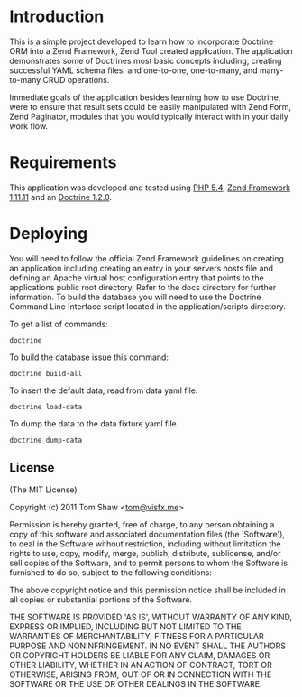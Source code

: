 # Introduction

This is a simple project developed to learn how to incorporate Doctrine ORM into a Zend Framework, Zend Tool created application. The application demonstrates some of Doctrines most basic concepts including, creating successful YAML schema files, and one-to-one, one-to-many, and many-to-many CRUD operations.

Immediate goals of the application besides learning how to use Doctrine, were to ensure that result sets could be easily manipulated with Zend Form, Zend Paginator, modules that you would typically interact with in your daily work flow.  

# Requirements

This application was developed and tested using [PHP 5.4](http://www.php.net), [Zend Framework 1.11.11](http://framework.zend.com) and an [Doctrine 1.2.0](http://www.doctrine-project.org/). 

# Deploying

You will need to follow the official Zend Framework guidelines on creating an application including creating an entry in your servers hosts file and defining an Apache virtual host configuration entry that points to the applications public root directory. Refer to the docs directory for further information. To build the database you will need to use the Doctrine Command Line Interface script located in the application/scripts directory.

  To get a list of commands:
  
    doctrine
    
  To build the database issue this command:
    
    doctrine build-all
    
  To insert the default data, read from data yaml file.
    
    doctrine load-data
    
  To dump the data to the data fixture yaml file.
    
    doctrine dump-data

## License 

(The MIT License)

Copyright (c) 2011 Tom Shaw &lt;tom@visfx.me&gt;

Permission is hereby granted, free of charge, to any person obtaining
a copy of this software and associated documentation files (the
'Software'), to deal in the Software without restriction, including
without limitation the rights to use, copy, modify, merge, publish,
distribute, sublicense, and/or sell copies of the Software, and to
permit persons to whom the Software is furnished to do so, subject to
the following conditions:

The above copyright notice and this permission notice shall be
included in all copies or substantial portions of the Software.

THE SOFTWARE IS PROVIDED 'AS IS', WITHOUT WARRANTY OF ANY KIND,
EXPRESS OR IMPLIED, INCLUDING BUT NOT LIMITED TO THE WARRANTIES OF
MERCHANTABILITY, FITNESS FOR A PARTICULAR PURPOSE AND NONINFRINGEMENT.
IN NO EVENT SHALL THE AUTHORS OR COPYRIGHT HOLDERS BE LIABLE FOR ANY
CLAIM, DAMAGES OR OTHER LIABILITY, WHETHER IN AN ACTION OF CONTRACT,
TORT OR OTHERWISE, ARISING FROM, OUT OF OR IN CONNECTION WITH THE
SOFTWARE OR THE USE OR OTHER DEALINGS IN THE SOFTWARE.
